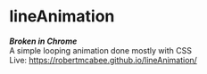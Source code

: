 # lineAnimation
***Broken in Chrome***
\
A simple looping animation done mostly with CSS 
\
Live: https://robertmcabee.github.io/lineAnimation/

